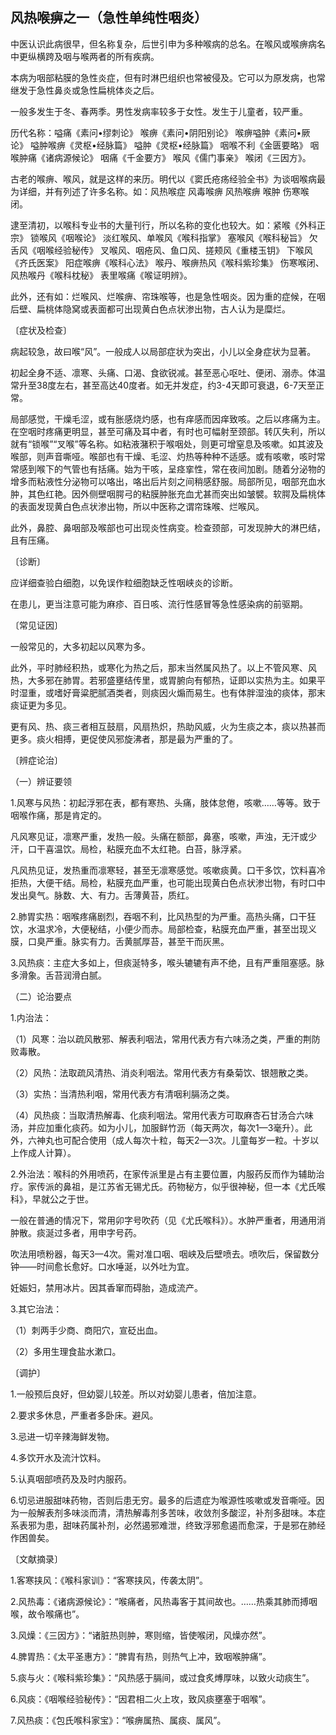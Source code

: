 ## 风热喉痹之一（急性单纯性咽炎）

中医认识此病很早，但名称复杂，后世引申为多种喉病的总名。在喉风或喉痹病名中更纵横跨及咽与喉两者的所有疾病。

本病为咽部粘膜的急性炎症，但有时淋巴组织也常被侵及。它可以为原发病，也常继发于急性鼻炎或急性扁桃体炎之后。

一般多发生于冬、春两季。男性发病率较多于女性。发生于儿童者，较严重。

历代名称：嗌痛《素问•缪刺论》 喉痹《素问•阴阳别论》 喉痹嗌肿《素问•厥论》 嗌肿喉痹《灵枢•经脉篇》 嗌肿《灵枢•经脉篇》 咽喉不利《金匮要略》 咽喉肿痛《诸病源候论》 咽痛《千金要方》 喉风《儒门事亲》 喉闭《三因方》。

古老的喉痹、喉风，就是这样的来历。明代以《窦氏疮疡经验全书》为谈咽喉病最为详细，并有列述了许多名称。如：风热喉症 风毒喉痹 风热喉痹 喉肿 伤寒喉闭。

逮至清初，以喉科专业书的大量刊行，所以名称的变化也较大。如：紧喉《外科正宗》 锁喉风《咽喉论》 淡红喉风、单喉风《喉科指掌》 塞喉风《喉科秘旨》 欠舌风《咽喉经验秘传》 叉喉风、咽疮风、鱼口风、搓颊风《重楼玉钥》 下喉风《齐氏医案》 阳症喉痹《喉科心法》 喉丹、喉痹热风《喉科紫珍集》 伤寒喉闭、风热喉丹《喉科枕秘》 表里喉痛《喉证明辨》。

此外，还有如：烂喉风、烂喉痹、帘珠喉等，也是急性咽炎。因为重的症候，在咽后壁、扁桃体隐窝或表面都可出现黄白色点状渗出物，古人认为是糜烂。

〔症状及检查〕

病起较急，故曰喉“风”。一般成人以局部症状为突出，小儿以全身症状为显著。

初起全身不适、凛寒、头痛、口渴、食欲锐减。甚至恶心呕吐、便闭、溺赤。体温常升至38度左右，甚至高达40度者。如无并发症，约3-4天即可衰退，6-7天至正常。

局部感觉，干燥毛涩，或有胀感烧灼感，也有痒感而因痒致咳。之后以疼痛为主。在空咽时疼痛更明显，甚至可痛及耳中者，有时也可幅射至颈部。转仄失利，所以就有“锁喉”“叉喉”等名称。如粘液潴积于喉咽处，则更可增窒息及咳嗽。如其波及喉部，则声音嘶哑。喉部也有干燥、毛涩、灼热等种种不适感。或有咳嗽，咳时常常感到喉下的气管也有括痛。始为干咳，呈痉挛性，常在夜间加剧。随着分泌物的增多而粘液性分泌物可以咯出，咯出后片刻之间稍感舒服。局部所见，咽部充血水肿，其色红艳。因外侧壁咽腭弓的粘膜肿胀充血尤甚而突出如皱襞。软腭及扁桃体的表面发现黄白色点状渗出物，所以中医称之谓帘珠喉、烂喉风。

此外，鼻腔、鼻咽部及喉部也可出现炎性病变。检查颈部，可发现肿大的淋巴结，且有压痛。

〔诊断〕

应详细查验白细胞，以免误作粒细胞缺乏性咽峡炎的诊断。

在患儿，更当注意可能为麻疹、百日咳、流行性感冒等急性感染病的前驱期。

〔常见证因〕

一般常见的，大多初起以风寒为多。

此外，平时肺经积热，或寒化为热之后，那末当然属风热了。以上不管风寒、风热，大多邪在肺胃。若邪盛壅结传里，或胃腑向有郁热，证即以实热为主。如果平时湿重，或嗜好膏粱肥腻酒类者，则痰因火煽而易生。也有体胖湿浊的痰体，那末痰证更为多见。

更有风、热、痰三者相互鼓扇，风扇热炽，热助风威，火为生痰之本，痰以热甚而更多。痰火相搏，更促使风邪旋沸者，那是最为严重的了。

〔辨症论治〕

（一）辨证要领

1.风寒与风热：初起浮邪在表，都有寒热、头痛，肢体怠倦，咳嗽……等等。致于咽喉作痛，那是肯定的。

凡风寒见证，凛寒严重，发热一般。头痛在额部，鼻塞，咳嗽，声浊，无汗或少汗，口干喜温饮。局检，粘膜充血不太红艳。白苔，脉浮紧。

凡风热见证，发热重而凛寒轻，甚至无凛寒感觉。咳嗽痰黄。口干多饮，饮料喜冷拒热，大便干结。局检，粘膜充血严重，也可能出现黄白色点状渗岀物，有时口中发出臭气。脉数、大、有力。舌薄黄苔，质红。

2.肺胃实热：咽喉疼痛剧烈，吞咽不利，比风热型的为严重。高热头痛，口干狂饮，水温求冷，大便秘结，小便少而赤。局部检查，粘膜充血严重，甚至岀现义膜，口臭严重。脉实有力。舌黄腻厚苔，甚至干而灰黑。

3.风热痰：主症大多如上，但痰涎特多，喉头辘辘有声不绝，且有严重阻塞感。脉多滑象。舌苔润滑白腻。

（二）论治要点

1.内治法：

（1）风寒：治以疏风散邪、解表利咽法，常用代表方有六味汤之类，严重的荆防败毒散。

（2）风热：法取疏风清热、消炎利咽法。常用代表方有桑菊饮、银翘散之类。

（3）实热：当清热利咽，常用代表方有清咽利膈汤之类。

（4）风热痰：当取清热解毒、化痰利咽法。常用代表方可取麻杏石甘汤合六味汤，并应加重化痰药。如为小儿，加服鲜竹沥（每天两次，每次1—3毫升）。此外，六神丸也可配合使用（成人每次十粒，每天2—3次。儿童每岁一粒。十岁以上作成人计算）。

2.外治法：喉科的外用喷药，在家传派里是占有主要位置，内服药反而作为辅助治疗。家传派的鼻祖，是江苏省无锡尤氏。药物秘方，似乎很神秘，但一本《尤氏喉科》，早就公之于世。

一般在普通的情况下，常用卯字号吹药（见《尤氏喉科》）。水肿严重者，用通用消肿散。痰涎过多者，用申字号药。

吹法用喷粉器，每天3—4次。需对准口咽、咽峡及后壁喷去。喷吹后，保留数分钟——时间愈长愈好。口水唾涎，以外吐为宜。

妊娠妇，禁用冰片。因其香窜而碍胎，造成流产。

3.其它治法：

（1）刺两手少商、商阳穴，宣砭出血。

（2）多用生理食盐水漱口。

〔调护〕

1.一般预后良好，但幼婴儿较差。所以对幼婴儿患者，倍加注意。

2.要求多休息，严重者多卧床。避风。

3.忌进一切辛辣海鲜发物。

4.多饮开水及流汁饮料。

5.认真咽部喷药及及时内服药。

6.切忌进服甜味药物，否则后患无穷。最多的后遗症为喉源性咳嗽或发音嘶哑。因为一般解表剂多味淡而清，清热解毒剂多苦味，收敛剂多酸涩，补剂多甜味。本症系表邪为患，甜味药属补剂，必然遏邪难泄，终致浮邪愈遏而愈深，于是邪在肺经作困兽矣。

〔文献摘录〕

1.客寒挟风：《喉科家训》：“客寒挟风，传袭太阴”。

2.风热毒：《诸病源候论》：“喉痛者，风热毒客于其间故也。……热乘其肺而搏咽喉，故令喉痛也”。

3.风燥：《三因方》：“诸脏热则肿，寒则缩，皆使喉闭，风燥亦然”。

4.脾胃热：《太平圣惠方》：“脾胄有热，则热气上冲，致咽喉肿痛”。

5.痰与火：《喉科紫珍集》：“风热感于膈间，或过食炙煿厚味，以致火动痰生”。

6.风痰：《咽喉经验秘传》：“因君相二火上攻，致风痰壅塞于咽喉”。

7.风热痰：《包氏喉科家宝》：“喉痹属热、属痰、属风”。
